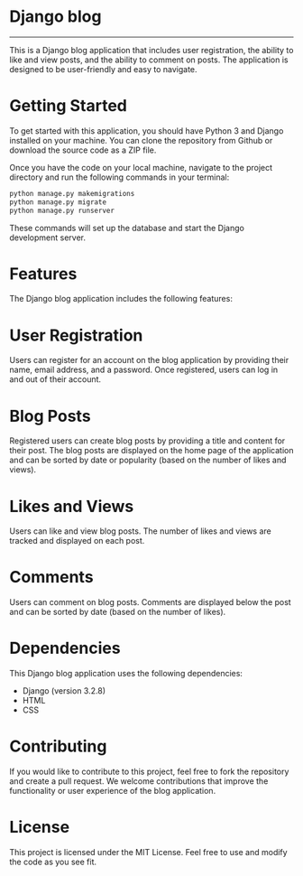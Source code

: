 # Django blog

---

This is a Django blog application that includes user registration, the ability to like and view posts, and the ability to comment on posts. The application is designed to be user-friendly and easy to navigate.

#  Getting Started
To get started with this application, you should have Python 3 and Django installed on your machine. You can clone the repository from Github or download the source code as a ZIP file.

Once you have the code on your local machine, navigate to the project directory and run the following commands in your terminal:
```bash
python manage.py makemigrations
python manage.py migrate
python manage.py runserver
```
These commands will set up the database and start the Django development server.
# Features
The Django blog application includes the following features:

# User Registration
Users can register for an account on the blog application by providing their name, email address, and a password. Once registered, users can log in and out of their account.

# Blog Posts
Registered users can create blog posts by providing a title and content for their post. The blog posts are displayed on the home page of the application and can be sorted by date or popularity (based on the number of likes and views).

# Likes and Views
Users can like and view blog posts. The number of likes and views are tracked and displayed on each post.

# Comments
Users can comment on blog posts. Comments are displayed below the post and can be sorted by date (based on the number of likes).

# Dependencies
This Django blog application uses the following dependencies:

- Django (version 3.2.8)
- HTML
- CSS
# Contributing
If you would like to contribute to this project, feel free to fork the repository and create a pull request. We welcome contributions that improve the functionality or user experience of the blog application.

# License
This project is licensed under the MIT License. Feel free to use and modify the code as you see fit.